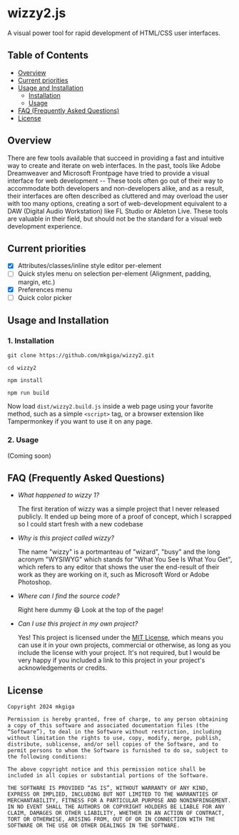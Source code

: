 # wizzy2.js
A visual power tool for rapid development of HTML/CSS user interfaces.

## Table of Contents
- [Overview](#overview)
- [Current priorities](#current-priorities)
- [Usage and Installation](#usage-and-installation)
  - [Installation](#1-installation)
  - [Usage](#2-usage)
- [FAQ (Frequently Asked Questions)](#faq-frequently-asked-questions)
- [License](#license)

## Overview
There are few tools available that succeed in providing a fast and intuitive way to create and iterate on web interfaces. In the past, tools like Adobe Dreamweaver and Microsoft Frontpage have tried to provide a visual interface for web development -- These tools often go out of their way to accommodate both developers and non-developers alike, and as a result, their interfaces are often described as cluttered and may overload the user with too many options, creating a sort of web-development equivalent to a DAW (Digital Audio Workstation) like FL Studio or Ableton Live. These tools are valuable in their field, but should not be the standard for a visual web development experience.

## Current priorities
- [x] Attributes/classes/inline style editor per-element
- [ ] Quick styles menu on selection per-element (Alignment, padding, margin, etc.)
- [x] Preferences menu
- [ ] Quick color picker

## Usage and Installation

### 1. Installation
  ```
  git clone https://github.com/mkgiga/wizzy2.git
  ```

  ```
  cd wizzy2
  ```

  ```
  npm install
  ```

  ```
  npm run build
  ```

Now load `dist/wizzy2.build.js` inside a web page using your favorite method, such as a simple `<script>` tag, or a browser extension like Tampermonkey if you want to use it on any page.

### 2. Usage
(Coming soon)

## FAQ (Frequently Asked Questions)
- *What happened to wizzy 1?*

  The first iteration of wizzy was a simple project that I never released publicly. It ended up being more of a proof of concept, which I scrapped so I could start fresh with a new codebase

- *Why is this project called wizzy?*

  The name "wizzy" is a portmanteau of "wizard", "busy" and the long acronym "WYSIWYG" which stands for "What You See Is What You Get", which refers to any editor that shows the user the end-result of their work as they are working on it, such as Microsoft Word or Adobe Photoshop.

- *Where can I find the source code?*

  Right here dummy 😄 Look at the top of the page!

- *Can I use this project in my own project?*

  Yes! This project is licensed under the [MIT License](#license), which means you can use it in your own projects, commercial or otherwise, as long as you include the license with your project. It's not required, but I would be very happy if you included a link to this project in your project's acknowledgements or credits.

## License

```
Copyright 2024 mkgiga

Permission is hereby granted, free of charge, to any person obtaining a copy of this software and associated documentation files (the “Software”), to deal in the Software without restriction, including without limitation the rights to use, copy, modify, merge, publish, distribute, sublicense, and/or sell copies of the Software, and to permit persons to whom the Software is furnished to do so, subject to the following conditions:

The above copyright notice and this permission notice shall be included in all copies or substantial portions of the Software.

THE SOFTWARE IS PROVIDED “AS IS”, WITHOUT WARRANTY OF ANY KIND, EXPRESS OR IMPLIED, INCLUDING BUT NOT LIMITED TO THE WARRANTIES OF MERCHANTABILITY, FITNESS FOR A PARTICULAR PURPOSE AND NONINFRINGEMENT. IN NO EVENT SHALL THE AUTHORS OR COPYRIGHT HOLDERS BE LIABLE FOR ANY CLAIM, DAMAGES OR OTHER LIABILITY, WHETHER IN AN ACTION OF CONTRACT, TORT OR OTHERWISE, ARISING FROM, OUT OF OR IN CONNECTION WITH THE SOFTWARE OR THE USE OR OTHER DEALINGS IN THE SOFTWARE.
```